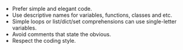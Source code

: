 - Prefer simple and elegant code.
- Use descriptive names for variables, functions, classes and etc.
- Simple loops or list/dict/set comprehensions can use single-letter variables.
- Avoid comments that state the obvious.
- Respect the coding style.

